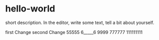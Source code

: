 # hello-world
 short description.
 In the editor, write some text, tell a bit about yourself.

 
 first Change
  second Change
  55555
  6_____6
  9999
  777777
111111111